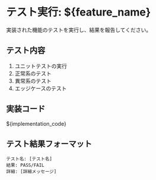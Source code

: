 # テスト実行: ${feature_name}

実装された機能のテストを実行し、結果を報告してください。

## テスト内容
1. ユニットテストの実行
2. 正常系のテスト
3. 異常系のテスト
4. エッジケースのテスト

## 実装コード
${implementation_code}

## テスト結果フォーマット
```
テスト名: [テスト名]
結果: PASS/FAIL
詳細: [詳細メッセージ]
```